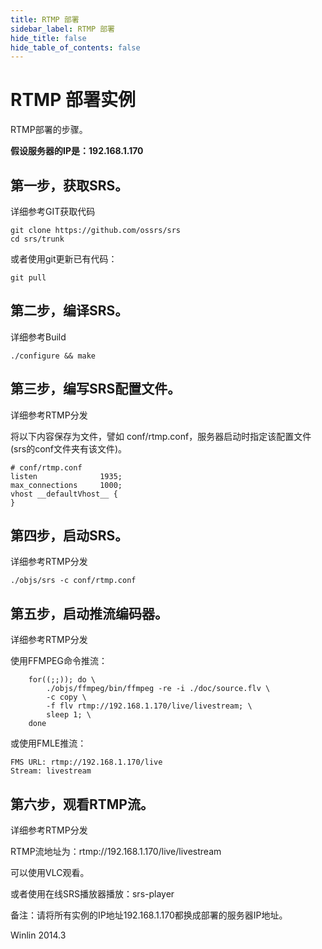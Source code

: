 ```yaml
---
title: RTMP 部署
sidebar_label: RTMP 部署
hide_title: false
hide_table_of_contents: false
---
```


# RTMP 部署实例

RTMP部署的步骤。

**假设服务器的IP是：192.168.1.170**

## 第一步，获取SRS。

详细参考GIT获取代码

```
git clone https://github.com/ossrs/srs
cd srs/trunk
```

或者使用git更新已有代码：

```
git pull
```


## 第二步，编译SRS。
详细参考Build

```
./configure && make
```


## 第三步，编写SRS配置文件。
详细参考RTMP分发

将以下内容保存为文件，譬如 conf/rtmp.conf，服务器启动时指定该配置文件(srs的conf文件夹有该文件)。

```
# conf/rtmp.conf
listen              1935;
max_connections     1000;
vhost __defaultVhost__ {
}
```

## 第四步，启动SRS。
详细参考RTMP分发

```
./objs/srs -c conf/rtmp.conf
```

## 第五步，启动推流编码器。
详细参考RTMP分发

使用FFMPEG命令推流：
```
    for((;;)); do \
        ./objs/ffmpeg/bin/ffmpeg -re -i ./doc/source.flv \
        -c copy \
        -f flv rtmp://192.168.1.170/live/livestream; \
        sleep 1; \
    done
```

或使用FMLE推流：

```
FMS URL: rtmp://192.168.1.170/live
Stream: livestream
```

## 第六步，观看RTMP流。
详细参考RTMP分发


RTMP流地址为：rtmp://192.168.1.170/live/livestream

可以使用VLC观看。

或者使用在线SRS播放器播放：srs-player

备注：请将所有实例的IP地址192.168.1.170都换成部署的服务器IP地址。

Winlin 2014.3
